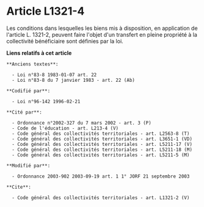 # Article L1321-4

Les conditions dans lesquelles les biens mis à disposition, en application de l'article L. 1321-2, peuvent faire l'objet d'un
transfert en pleine propriété à la collectivité bénéficiaire sont définies par la loi.

**Liens relatifs à cet article**

	**Anciens textes**:

	  - Loi n°83-8 1983-01-07 art. 22
	  - Loi n°83-8 du 7 janvier 1983 - art. 22 (Ab)

	**Codifié par**:

	  - Loi n°96-142 1996-02-21

	**Cité par**:

	  - Ordonnance n°2002-327 du 7 mars 2002 - art. 3 (P)
	  - Code de l'éducation - art. L213-4 (V)
	  - Code général des collectivités territoriales - art. L2563-8 (T)
	  - Code général des collectivités territoriales - art. L3651-1 (VD)
	  - Code général des collectivités territoriales - art. L5211-17 (V)
	  - Code général des collectivités territoriales - art. L5211-18 (M)
	  - Code général des collectivités territoriales - art. L5211-5 (M)

	**Modifié par**:

	  - Ordonnance 2003-902 2003-09-19 art. 1 1° JORF 21 septembre 2003

	**Cite**:

	  - Code général des collectivités territoriales - art. L1321-2 (V)
